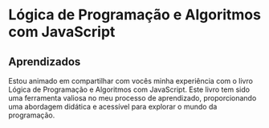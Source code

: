 
# Lógica de Programação e Algoritmos com JavaScript

## Aprendizados

Estou animado em compartilhar com vocês minha experiência com o livro Lógica de Programação e Algoritmos com JavaScript. Este livro tem sido uma ferramenta valiosa no meu processo de aprendizado, proporcionando uma abordagem didática e acessível para explorar o mundo da programação.

